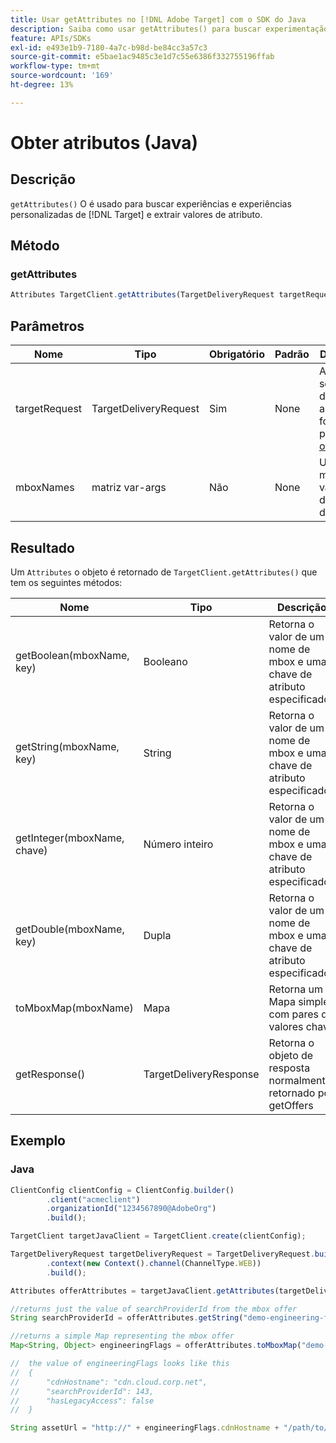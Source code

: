 ```yaml
---
title: Usar getAttributes no [!DNL Adobe Target] com o SDK do Java
description: Saiba como usar getAttributes() para buscar experimentação e experiências personalizadas de [!DNL Target] e extrair valores de atributo.
feature: APIs/SDKs
exl-id: e493e1b9-7180-4a7c-b98d-be84cc3a57c3
source-git-commit: e5bae1ac9485c3e1d7c55e6386f332755196ffab
workflow-type: tm+mt
source-wordcount: '169'
ht-degree: 13%

---
```


# Obter atributos (Java)

## Descrição

`getAttributes()` O é usado para buscar experiências e experiências personalizadas de [!DNL Target] e extrair valores de atributo.

## Método

### getAttributes

```javascript {line-numbers="true"}
Attributes TargetClient.getAttributes(TargetDeliveryRequest targetRequest, String ...mboxes)
```

## Parâmetros

| Nome | Tipo | Obrigatório | Padrão | Descrição |
| --- | --- | --- | --- | --- |
| targetRequest | TargetDeliveryRequest | Sim | None | A mesma solicitação de público alvo que foi usada para [Obter ofertas&#x200B;](get-offers.md) |
| mboxNames | matriz var-args | Não | None | Uma matriz var-args de nomes de mbox |


## Resultado

Um `Attributes` o objeto é retornado de `TargetClient.getAttributes()` que tem os seguintes métodos:

| Nome | Tipo | Descrição |
| --- | --- | --- |
| getBoolean(mboxName, key) | Booleano | Retorna o valor de um nome de mbox e uma chave de atributo especificados |
| getString(mboxName, key) | String    | Retorna o valor de um nome de mbox e uma chave de atributo especificados |
| getInteger(mboxName, chave) | Número inteiro | Retorna o valor de um nome de mbox e uma chave de atributo especificados |
| getDouble(mboxName, key) | Dupla | Retorna o valor de um nome de mbox e uma chave de atributo especificados |
| toMboxMap(mboxName) | Mapa | Retorna um Mapa simples com pares de valores chave |
| getResponse() | TargetDeliveryResponse | Retorna o objeto de resposta normalmente retornado por getOffers |

## Exemplo

### Java

```javascript {line-numbers="true"}
ClientConfig clientConfig = ClientConfig.builder()
        .client("acmeclient")
        .organizationId("1234567890@AdobeOrg")
        .build();

TargetClient targetJavaClient = TargetClient.create(clientConfig);

TargetDeliveryRequest targetDeliveryRequest = TargetDeliveryRequest.builder()
        .context(new Context().channel(ChannelType.WEB))
        .build();

Attributes offerAttributes = targetJavaClient.getAttributes(targetDeliveryRequest, "demo-engineering-flags");

//returns just the value of searchProviderId from the mbox offer
String searchProviderId = offerAttributes.getString("demo-engineering-flags", "searchProviderId");

//returns a simple Map representing the mbox offer
Map<String, Object> engineeringFlags = offerAttributes.toMboxMap("demo-engineering-flags");

//  the value of engineeringFlags looks like this
//  {
//      "cdnHostname": "cdn.cloud.corp.net",
//      "searchProviderId": 143,
//      "hasLegacyAccess": false
//  }

String assetUrl = "http://" + engineeringFlags.cdnHostname + "/path/to/asset";
```

